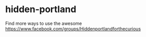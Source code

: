 # hidden-portland
Find more ways to use the awesome https://www.facebook.com/groups/Hiddenportlandforthecurious

